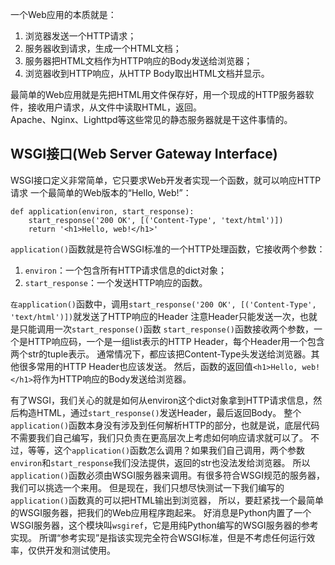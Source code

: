 一个Web应用的本质就是：
1. 浏览器发送一个HTTP请求；
2. 服务器收到请求，生成一个HTML文档；
3. 服务器把HTML文档作为HTTP响应的Body发送给浏览器；
4. 浏览器收到HTTP响应，从HTTP Body取出HTML文档并显示。

最简单的Web应用就是先把HTML用文件保存好，用一个现成的HTTP服务器软件，接收用户请求，从文件中读取HTML，返回。  
Apache、Nginx、Lighttpd等这些常见的静态服务器就是干这件事情的。

## WSGI接口(Web Server Gateway Interface)
WSGI接口定义非常简单，它只要求Web开发者实现一个函数，就可以响应HTTP请求
一个最简单的Web版本的“Hello, Web!”：

```
def application(environ, start_response):
    start_response('200 OK', [('Content-Type', 'text/html')])
    return '<h1>Hello, web!</h1>'
```

`application()`函数就是符合WSGI标准的一个HTTP处理函数，它接收两个参数：
1. `environ`：一个包含所有HTTP请求信息的dict对象；
2. `start_response`：一个发送HTTP响应的函数。

`在application()`函数中，调用`start_response('200 OK', [('Content-Type', 'text/html')])`就发送了HTTP响应的Header
注意Header只能发送一次，也就是只能调用一次`start_response()`函数
`start_response()`函数接收两个参数，一个是HTTP响应码，一个是一组list表示的HTTP Header，每个Header用一个包含两个str的tuple表示。
通常情况下，都应该把Content-Type头发送给浏览器。其他很多常用的HTTP Header也应该发送。
然后，函数的返回值`<h1>Hello, web!</h1>`将作为HTTP响应的Body发送给浏览器。

有了WSGI，我们关心的就是如何从environ这个dict对象拿到HTTP请求信息，然后构造HTML，通过`start_response()`发送Header，最后返回Body。
整个`application()`函数本身没有涉及到任何解析HTTP的部分，也就是说，底层代码不需要我们自己编写，我们只负责在更高层次上考虑如何响应请求就可以了。
不过，等等，这个`application()`函数怎么调用？如果我们自己调用，两个参数`environ`和`start_response`我们没法提供，返回的str也没法发给浏览器。
所以`application()`函数必须由WSGI服务器来调用。有很多符合WSGI规范的服务器，我们可以挑选一个来用。
但是现在，我们只想尽快测试一下我们编写的`application()`函数真的可以把HTML输出到浏览器，
所以，要赶紧找一个最简单的WSGI服务器，把我们的Web应用程序跑起来。
好消息是Python内置了一个WSGI服务器，这个模块叫`wsgiref`，它是用纯Python编写的WSGI服务器的参考实现。
所谓“参考实现”是指该实现完全符合WSGI标准，但是不考虑任何运行效率，仅供开发和测试使用。